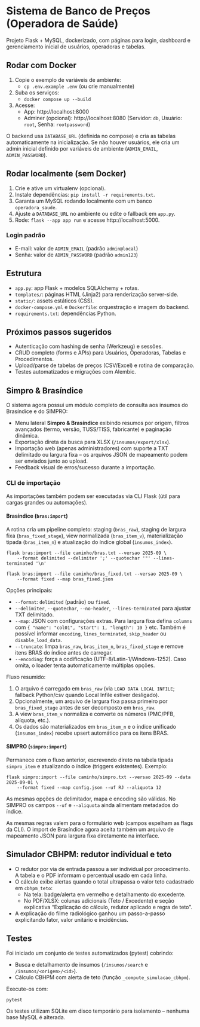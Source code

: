 # Sistema de Banco de Preços (Operadora de Saúde)

Projeto Flask + MySQL, dockerizado, com páginas para login, dashboard e gerenciamento inicial de usuários, operadoras e tabelas.

## Rodar com Docker

1. Copie o exemplo de variáveis de ambiente:
   - `cp .env.example .env` (ou crie manualmente)
2. Suba os serviços:
   - `docker compose up --build`
3. Acesse:
   - App: http://localhost:8000
   - Adminer (opcional): http://localhost:8080 (Servidor: `db`, Usuário: `root`, Senha: `rootpassword`)

O backend usa `DATABASE_URL` (definida no compose) e cria as tabelas automaticamente na inicialização.
Se não houver usuários, ele cria um admin inicial definido por variáveis de ambiente (`ADMIN_EMAIL`, `ADMIN_PASSWORD`).

## Rodar localmente (sem Docker)

1. Crie e ative um virtualenv (opcional).
2. Instale dependências: `pip install -r requirements.txt`.
3. Garanta um MySQL rodando localmente com um banco `operadora_saude`.
4. Ajuste a `DATABASE_URL` no ambiente ou edite o fallback em `app.py`.
5. Rode: `flask --app app run` e acesse http://localhost:5000.

### Login padrão

- E-mail: valor de `ADMIN_EMAIL` (padrão `admin@local`)
- Senha: valor de `ADMIN_PASSWORD` (padrão `admin123`)

## Estrutura

- `app.py`: app Flask + modelos SQLAlchemy + rotas.
- `templates/`: páginas HTML (Jinja2) para renderização server-side.
- `static/`: assets estáticos (CSS).
- `docker-compose.yml` e `Dockerfile`: orquestração e imagem do backend.
- `requirements.txt`: dependências Python.

## Próximos passos sugeridos

- Autenticação com hashing de senha (Werkzeug) e sessões.
- CRUD completo (forms e APIs) para Usuários, Operadoras, Tabelas e Procedimentos.
- Upload/parse de tabelas de preços (CSV/Excel) e rotina de comparação.
- Testes automatizados e migrações com Alembic.

## Simpro & Brasíndice

O sistema agora possui um módulo completo de consulta aos insumos do Brasíndice e do SIMPRO:

- Menu lateral **Simpro & Brasíndice** exibindo resumos por origem, filtros avançados (termo, versão, TUSS/TISS, fabricante) e paginação dinâmica.
- Exportação direta da busca para XLSX (`/insumos/export/xlsx`).
- Importação web (apenas administradores) com suporte a TXT delimitado ou largura fixa – os arquivos JSON de mapeamento podem ser enviados junto ao upload.
- Feedback visual de erros/sucesso durante a importação.

### CLI de importação

As importações também podem ser executadas via CLI Flask (útil para cargas grandes ou automações).

#### Brasíndice (`bras:import`)

A rotina cria um pipeline completo: staging (`bras_raw`), staging de largura fixa (`bras_fixed_stage`), view normalizada (`bras_item_v`), materialização tipada (`bras_item_n`) e atualização do índice global (`insumos_index`).

```
flask bras:import --file caminho/bras.txt --versao 2025-09 \
    --format delimited --delimiter ';' --quotechar '"' --lines-terminated '\n'

flask bras:import --file caminho/bras_fixed.txt --versao 2025-09 \
    --format fixed --map bras_fixed.json
```

Opções principais:

- `--format`: `delimited` (padrão) ou `fixed`.
- `--delimiter`, `--quotechar`, `--no-header`, `--lines-terminated` para ajustar TXT delimitado.
- `--map`: JSON com configurações extras. Para largura fixa defina `columns` com `{ "name": "col01", "start": 1, "length": 10 }` etc. Também é possível informar `encoding`, `lines_terminated`, `skip_header` ou `disable_load_data`.
- `--truncate`: limpa `bras_raw`, `bras_item_n`, `bras_fixed_stage` e remove itens BRAS do índice antes de carregar.
- `--encoding`: força a codificação (UTF-8/Latin-1/Windows-1252). Caso omita, o loader tenta automaticamente múltiplas opções.

Fluxo resumido:

1. O arquivo é carregado em `bras_raw` (via `LOAD DATA LOCAL INFILE`; fallback Python/csv quando Local Infile estiver desligado).
2. Opcionalmente, um arquivo de largura fixa passa primeiro por `bras_fixed_stage` antes de ser decomposto em `bras_raw`.
3. A view `bras_item_v` normaliza e converte os números (PMC/PFB, alíquota, etc.).
4. Os dados são materializados em `bras_item_n` e o índice unificado (`insumos_index`) recebe upsert automático para os itens BRAS.

#### SIMPRO (`simpro:import`)

Permanece com o fluxo anterior, escrevendo direto na tabela tipada `simpro_item` e atualizando o índice (triggers existentes). Exemplo:

```
flask simpro:import --file caminho/simpro.txt --versao 2025-09 --data 2025-09-01 \
    --format fixed --map config.json --uf RJ --aliquota 12
```

As mesmas opções de delimitador, mapa e encoding são válidas. No SIMPRO os campos `--uf` e `--aliquota` ainda alimentam metadados do índice.

As mesmas regras valem para o formulário web (campos espelham as flags da CLI). O import de Brasíndice agora aceita também um arquivo de mapeamento JSON para largura fixa diretamente na interface.

## Simulador CBHPM: redutor individual e teto

- O redutor por via de entrada passou a ser individual por procedimento. A tabela e o PDF informam o percentual usado em cada linha.
- O cálculo exibe alertas quando o total ultrapassa o valor teto cadastrado em `cbhpm_teto`:
  - Na tela: badge/alerta em vermelho e detalhamento do excedente.
  - No PDF/XLSX: colunas adicionais (Teto / Excedente) e seção explicativa “Explicação do cálculo, redutor aplicado e regra de teto”.
- A explicação do filme radiológico ganhou um passo-a-passo explicitando fator, valor unitário e incidências.

## Testes

Foi iniciado um conjunto de testes automatizados (pytest) cobrindo:

- Busca e detalhamento de insumos (`/insumos/search` e `/insumos/<origem>/<id>`).
- Cálculo CBHPM com alerta de teto (função `_compute_simulacao_cbhpm`).

Execute-os com:

```
pytest
```

Os testes utilizam SQLite em disco temporário para isolamento – nenhuma base MySQL é alterada.
